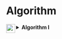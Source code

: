 # Algorithm

<details>
    <summary>
    <img src="https://assets.leetcode.com/static_assets/others/algorithm_I.png" height="24" align="left">
    <b>Algorithm I</b>
    </summary>
    <h1>Algorithm I</h1>
    In mathematics and computer science, an algorithm is defined as a process or set of rules to be followed in calculations or other problem-solving operations. This practical method is often used in calculations, data processing, and automatic reasoning because it contains clear and concise instructions and can be executed in limited time and space complexities.
</details>
